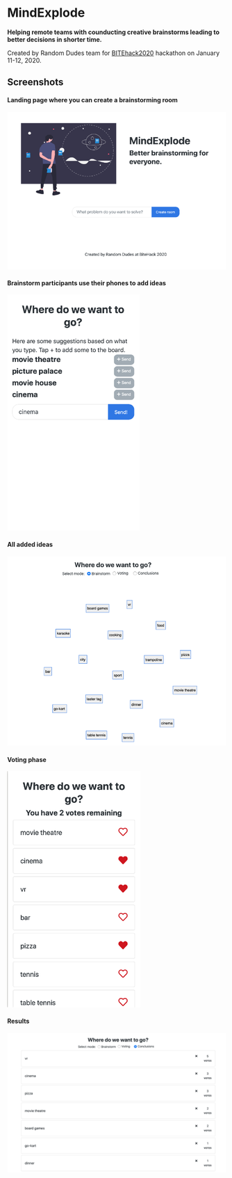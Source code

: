 # MindExplode

**Helping remote teams with counducting creative brainstorms leading to better decisions in shorter time.**

Created by Random Dudes team for [BITEhack2020](https://www.bitehack.best.krakow.pl) hackathon on January 11-12, 2020.

## Screenshots

#### Landing page where you can create a brainstorming room

![Landing Page](screenshots/landing_page.png)

#### Brainstorm participants use their phones to add ideas

![Adding Ideas](screenshots/adding_ideas.png)

#### All added ideas

![Brainstorm](screenshots/brainstorm.png)

#### Voting phase

![Voting](screenshots/voting.png)

#### Results

![Results](screenshots/results.png)
